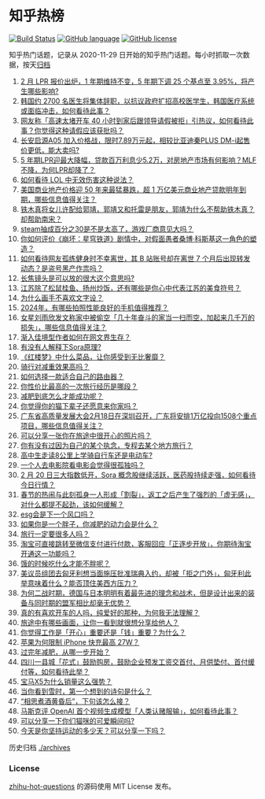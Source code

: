 # 知乎热榜
[![Build Status](https://github.com/ToWeLong/zhihu-hot-questions/workflows/CI/badge.svg)](https://github.com/ToWeLong/zhihu-hot-questions/actions)
[![GitHub language](https://img.shields.io/badge/language-golang-orange.svg)](https://golang.org/)
[![GitHub license](https://img.shields.io/github/license/ToWeLong/zhihu-hot-questions)](https://github.com/ToWeLong/zhihu-hot-questions/blob/main/LICENSE)

知乎热门话题，记录从 2020-11-29 日开始的知乎热门话题。每小时抓取一次数据，按天[归档](./archives)

<!-- BEGIN -->

1. [2 月 LPR 报价出炉，1 年期维持不变，5 年期下调 25 个基点至 3.95%，将产生哪些影响?](https://www.zhihu.com/question/645001690)
1. [韩国约 2700 名医生将集体辞职，以抗议政府扩招高校医学生，韩国医疗系统或面临冲击，如何看待此事？](https://www.zhihu.com/question/644894524)
1. [网友称「高速太堵开车 40 小时到家后跟领导请假被拒」引热议，如何看待此事？你觉得这种请假应该获批吗？](https://www.zhihu.com/question/644870189)
1. [长安启源A05 加入价格战，限时7.89万元起，相较比亚迪秦PLUS DM-i起售价更低，能大卖吗?](https://www.zhihu.com/question/644954983)
1. [5 年期LPR迎最大降幅，贷款百万利息少5.2万，对房地产市场有何影响？MLF不降，为何LPR却降了？](https://www.zhihu.com/question/645017915)
1. [如何看待 LOL 中无效伤害这种说法？](https://www.zhihu.com/question/438457344)
1. [美国商业地产价格迎 50 年来最猛暴跌，超 1 万亿美元商业地产贷款明年到期，哪些信息值得关注？](https://www.zhihu.com/question/644972969)
1. [铁木真将女儿许配给郭靖，郭靖又和托雷是朋友，郭靖为什么不帮助铁木真？却帮助南宋？](https://www.zhihu.com/question/524178544)
1. [steam抽成百分之30是不是太高了，游戏厂商意见大吗？](https://www.zhihu.com/question/522861457)
1. [你如何评价《崩坏：星穹铁道》剧情中，对假面愚者桑博·科斯基这一角色的塑造？](https://www.zhihu.com/question/644967641)
1. [如何看待网友孤练健身时不幸离世，其 B 站账号却在离世 7 个月后出现转发动态？是盗号黑产作祟吗？](https://www.zhihu.com/question/644584736)
1. [长焦镜头是可以放的很大这个意思吗?](https://www.zhihu.com/question/636886381)
1. [江苏除了松鼠桂鱼、扬州炒饭，还有哪些是你心中代表江苏的美食符号？](https://www.zhihu.com/question/639792477)
1. [为什么画手不喜欢文字设？](https://www.zhihu.com/question/606813279)
1. [2024年，有哪些拍照性能良好的手机值得推荐？](https://www.zhihu.com/question/637482412)
1. [女星刘雨欣发文称家中被偷空「几十年奋斗的家当一扫而空，加起来几千万的损失」，哪些信息值得关注？](https://www.zhihu.com/question/644920608)
1. [渐入佳境型作者如何在网文界生存？](https://www.zhihu.com/question/644813480)
1. [有没有人解释下Sora原理?](https://www.zhihu.com/question/644790078)
1. [《红楼梦》中什么菜品，让你感受到无比奢靡？](https://www.zhihu.com/question/642200947)
1. [骑行对减重效果高吗？](https://www.zhihu.com/question/644141402)
1. [如何选择一款适合自己的路由器？](https://www.zhihu.com/question/642171333)
1. [你性价比最高的一次旅行经历是哪段？](https://www.zhihu.com/question/642212952)
1. [减肥到底怎么才能成功呢？](https://www.zhihu.com/question/642967226)
1. [你觉得你的猫下辈子还愿意来你家吗？](https://www.zhihu.com/question/644309831)
1. [广东省高质量发展大会2月18日在深圳召开，广东将安排1万亿投向1508个重点项目，哪些信息值得关注？](https://www.zhihu.com/question/644729607)
1. [可以分享一张你在旅途中很开心的照片吗？](https://www.zhihu.com/question/641372484)
1. [你有没有过因为自己的某个执念，专程去某个地方旅行？](https://www.zhihu.com/question/642212904)
1. [高中生走读8公里上学骑自行车还是电动车?](https://www.zhihu.com/question/644639260)
1. [一个人去电影院看电影会觉得很孤独吗？](https://www.zhihu.com/question/641825716)
1. [2 月 20 日三大指数低开，Sora 概念股继续活跃，医药股持续走强，如何看待今日行情？](https://www.zhihu.com/question/644998502)
1. [春节的热闹与此刻孤身一人形成「割裂」，返工之后产生了强烈的「虚无感」，对什么都提不起劲，该如何缓解？](https://www.zhihu.com/question/644731603)
1. [esg会是下一个风口吗？](https://www.zhihu.com/question/581976573)
1. [如果你是一个胖子，你减肥的动力会是什么？](https://www.zhihu.com/question/644042197)
1. [旅行一定要很多人吗？](https://www.zhihu.com/question/642931314)
1. [淘宝可直接跳转至微信支付进行付款，客服回应「正逐步开放」，你期待淘宝开通这一功能吗？](https://www.zhihu.com/question/645074238)
1. [饿的时候吃什么才能不胖呢？](https://www.zhihu.com/question/644256353)
1. [美议员组团去匈牙利想当面施压批准瑞典入约，却被「拒之门外」，匈牙利此举意味着什么？能否顶住美西方压力？](https://www.zhihu.com/question/644921646)
1. [为何二战时期，德国与日本明明有着最先进的理念和战术，但是设计出来的装备与同时期的盟军相比却毫无优势？](https://www.zhihu.com/question/644819384)
1. [真的有喜欢开车的人吗，纯爱好的那种，为何我无法理解？](https://www.zhihu.com/question/641950309)
1. [旅途中有哪些画面，让你一看到就很想分享给他人？](https://www.zhihu.com/question/639184921)
1. [你觉得工作是「开心」重要还是「钱」重要？为什么？](https://www.zhihu.com/question/644911189)
1. [苹果为何限制 iPhone 快充最高 27W？](https://www.zhihu.com/question/638489642)
1. [过完年减肥，从哪一步开始？](https://www.zhihu.com/question/644787153)
1. [四川一县城「花式」鼓励购房，鼓励企业预发工资交首付、月供垫付、首付缓付等，如何看待此举？](https://www.zhihu.com/question/644914622)
1. [宝马X5为什么销量这么强势？](https://www.zhihu.com/question/643652573)
1. [当你看到雪时，第一个想到的诗句是什么？](https://www.zhihu.com/question/644921405)
1. [“相思煮酒黄昏后”，下句该怎么接？](https://www.zhihu.com/question/645000497)
1. [马斯克评 OpenAI 首个视频生成模型「人类认赌服输」，如何看待此事？](https://www.zhihu.com/question/644557239)
1. [可以分享一下你们猫咪的可爱瞬间吗?](https://www.zhihu.com/question/375430831)
1. [今天是你坚持运动的多少天？可以分享一下吗？](https://www.zhihu.com/question/643044252)

<!-- END -->

历史归档 [./archives](./archives)


### License
[zhihu-hot-questions](https://github.com/towelong/zhihu-hot-questions) 的源码使用 MIT License 发布。